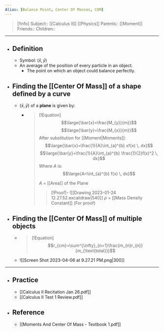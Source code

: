 ```yaml
---
Alias: [Balance Point, Center Of Masses, COM]
---
```

> [!Info]
> Subject:: [[Calculus II]] [[Physics]]
> Parents:: [[Moment]]
> Friends:: 
> Children:: 
---
- ## Definition
	- Symbol: $\left( \bar{x},\bar{y} \right)$
	- An average of the position of every particle in an object.
		- The point on which an object could balance perfectly.
- ## Finding the [[Center Of Mass]] of a shape defined by a curve
	- $\left( \bar{x},\bar{y} \right)$ of a **plane** is given by:
		- > [!Equation]
		  > $$\large{\bar{x}=\frac{M_{y}}{m}}$$
		  > $$\large{\bar{y}=\frac{M_{x}}{m}}$$
		  > After substitution for [[Moment|Moments]]:
		  > $$\large{\bar{x}=\frac{1}{A}\int_{a}^{b} xf(x) \, dx}$$
		  > $$\large{\bar{y}=\frac{1}{A}\int_{a}^{b} \frac{1}{2}f(x)^2 \, dx}$$
		  > Where $A$ is:
		  > $$\large{A=\int_{a}^{b} f(x) \, dx}$$
		  > 
		  > $A$ = [[Area]] of the Plane
		  > 
		  > > [!Proof]-
		  > > ![[Drawing 2023-01-24 12.27.52.excalidraw|540]]
		  > > $\rho$ = [[Mass Density Constant]] (For proof)
- ## Finding the [[Center Of Mass]] of multiple objects
	- > [!Equation]
	  > $$r_{cm}=\sum^{\infty}_{n=1}\frac{m_{n}r_{n}}{m_{\text{total}}}$$
	- ![[Screen Shot 2023-04-06 at 9.27.21 PM.png|300]]
---
- ## Practice
	- [[Calculus II Recitation Jan 26.pdf]]
	- [[Calculus II Test 1 Review.pdf]]
- ## Reference
	- [[Moments And Center Of Mass - Textbook 1.pdf]]
